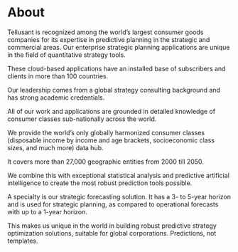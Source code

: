 # About  
Tellusant is recognized among the world’s largest consumer goods companies for its expertise in predictive planning in the  strategic and commercial areas. Our enterprise strategic planning applications are unique in the field of quantitative strategy tools.  

These cloud-based applications have an installed base of subscribers and clients in more than 100 countries.  

Our leadership comes from a global strategy consulting background and has strong academic credentials.  

All of our work and applications are grounded in detailed knowledge of consumer classes sub-nationally across the world.  

We provide the world’s only globally harmonized consumer classes (disposable income by income and age brackets, socioeconomic class sizes, and much more)  data hub.  

It covers more than 27,000 geographic entities from 2000 till 2050.  

We combine this with exceptional statistical analysis and predictive artificial intelligence to create the most robust prediction tools possible.  

A specialty is our strategic forecasting solution. It has a 3- to 5-year horizon and is used for strategic planning, as compared to operational forecasts with up to a 1-year horizon.  

This makes us unique in the world in building robust predictive strategy optimization solutions, suitable for global corporations. Predictions, not templates.  
